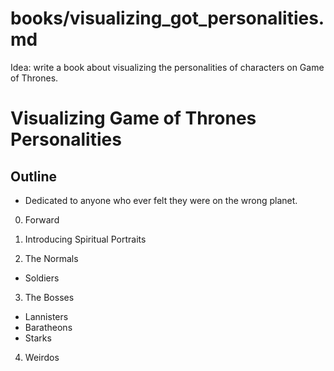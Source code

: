 
# books/visualizing_got_personalities.md

Idea: write a book about visualizing the personalities of characters on Game of Thrones.

# Visualizing Game of Thrones Personalities

## Outline

- Dedicated to anyone who ever felt they were on the wrong planet.

0. Forward


1. Introducing Spiritual Portraits

2. The Normals

- Soldiers

3. The Bosses

- Lannisters
- Baratheons
- Starks

4. Weirdos


